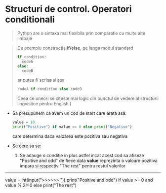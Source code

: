 
# Structuri de control. Operatori conditionali

> Python are o sintaxa mai flexibila prin comparatie cu multe alte limbaje

> De exemplu constructia **if/else**, pe langa modul standard
>   ```python
>   if condition:
>     codeA
>   else:
>     codeB
>   ```
>   ar putea fi scrisa si asa
>   ```python
>   codeA if condition else codeB
>   ```
> Ceea ce uneori se citeste mai logic din punctul de vedere al structurii lingvistice pentru English )

* Sa presupunem ca avem un cod de start care arata asa:
    ```python
    value = 10
    print("Positive") if value >= 0 else print("Negative")
    ```
    care determina daca valoarea este pozitiva sau negativa

* Se cere sa se:
    1. Se adauge o conditie in plus astfel incat acest cod sa afiseze "Positive and odd" de fiece data **value** reprezinta o valoare pozitiva impara si respectiv "The rest" pentru restul valorilor


-----------------------------
value = int(input(">>>>>> "))
print("Positive and odd") if value >= 0 and value % 2!=0 else print("The rest")

